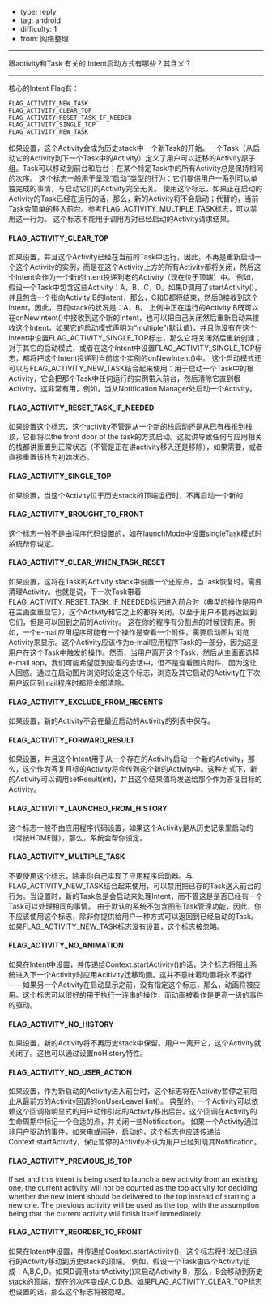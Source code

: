 - type: reply
- tag: android
- difficulty:  1
- from: 网络整理

--------

跟activity和Task 有关的 Intent启动方式有哪些？其含义？

---------

核心的Intent Flag有：
```  
FLAG_ACTIVITY_NEW_TASK
FLAG_ACTIVITY_CLEAR_TOP
FLAG_ACTIVITY_RESET_TASK_IF_NEEDED
FLAG_ACTIVITY_SINGLE_TOP
FLAG_ACTIVITY_NEW_TASK
```
如果设置，这个Activity会成为历史stack中一个新Task的开始。一个Task（从启动它的Activity到下一个Task中的Activity）定义了用户可以迁移的Activity原子组。Task可以移动到前台和后台；在某个特定Task中的所有Activity总是保持相同的次序。
这个标志一般用于呈现“启动”类型的行为：它们提供用户一系列可以单独完成的事情，与启动它们的Activity完全无关。
使用这个标志，如果正在启动的Activity的Task已经在运行的话，那么，新的Activity将不会启动；代替的，当前Task会简单的移入前台。参考FLAG_ACTIVITY_MULTIPLE_TASK标志，可以禁用这一行为。
这个标志不能用于调用方对已经启动的Activity请求结果。
#### FLAG_ACTIVITY_CLEAR_TOP
如果设置，并且这个Activity已经在当前的Task中运行，因此，不再是重新启动一个这个Activity的实例，而是在这个Activity上方的所有Activity都将关闭，然后这个Intent会作为一个新的Intent投递到老的Activity（现在位于顶端）中。
例如，假设一个Task中包含这些Activity：A，B，C，D。如果D调用了startActivity()，并且包含一个指向Activity B的Intent，那么，C和D都将结束，然后B接收到这个Intent，因此，目前stack的状况是：A，B。
上例中正在运行的Activity B既可以在onNewIntent()中接收到这个新的Intent，也可以把自己关闭然后重新启动来接收这个Intent。如果它的启动模式声明为“multiple”(默认值)，并且你没有在这个Intent中设置FLAG_ACTIVITY_SINGLE_TOP标志，那么它将关闭然后重新创建；对于其它的启动模式，或者在这个Intent中设置FLAG_ACTIVITY_SINGLE_TOP标志，都将把这个Intent投递到当前这个实例的onNewIntent()中。
这个启动模式还可以与FLAG_ACTIVITY_NEW_TASK结合起来使用：用于启动一个Task中的根Activity，它会把那个Task中任何运行的实例带入前台，然后清除它直到根Activity。这非常有用，例如，当从Notification Manager处启动一个Activity。
#### FLAG_ACTIVITY_RESET_TASK_IF_NEEDED
如果设置这个标志，这个activity不管是从一个新的栈启动还是从已有栈推到栈顶，它都将以the front door of the task的方式启动。这就讲导致任何与应用相关的栈都讲重置到正常状态（不管是正在讲activity移入还是移除），如果需要，或者直接重置该栈为初始状态。
#### FLAG_ACTIVITY_SINGLE_TOP
如果设置，当这个Activity位于历史stack的顶端运行时，不再启动一个新的
#### FLAG_ACTIVITY_BROUGHT_TO_FRONT
这个标志一般不是由程序代码设置的，如在launchMode中设置singleTask模式时系统帮你设定。
#### FLAG_ACTIVITY_CLEAR_WHEN_TASK_RESET
如果设置，这将在Task的Activity stack中设置一个还原点，当Task恢复时，需要清理Activity。也就是说，下一次Task带着FLAG_ACTIVITY_RESET_TASK_IF_NEEDED标记进入前台时（典型的操作是用户在主画面重启它），这个Activity和它之上的都将关闭，以至于用户不能再返回到它们，但是可以回到之前的Activity。
这在你的程序有分割点的时候很有用。例如，一个e-mail应用程序可能有一个操作是查看一个附件，需要启动图片浏览Activity来显示。这个Activity应该作为e-mail应用程序Task的一部分，因为这是用户在这个Task中触发的操作。然而，当用户离开这个Task，然后从主画面选择e-mail app，我们可能希望回到查看的会话中，但不是查看图片附件，因为这让人困惑。通过在启动图片浏览时设定这个标志，浏览及其它启动的Activity在下次用户返回到mail程序时都将全部清除。
#### FLAG_ACTIVITY_EXCLUDE_FROM_RECENTS
如果设置，新的Activity不会在最近启动的Activity的列表中保存。
#### FLAG_ACTIVITY_FORWARD_RESULT
如果设置，并且这个Intent用于从一个存在的Activity启动一个新的Activity，那么，这个作为答复目标的Activity将会传到这个新的Activity中。这种方式下，新的Activity可以调用setResult(int)，并且这个结果值将发送给那个作为答复目标的 Activity。
#### FLAG_ACTIVITY_LAUNCHED_FROM_HISTORY
这个标志一般不由应用程序代码设置，如果这个Activity是从历史记录里启动的（常按HOME键），那么，系统会帮你设定。
#### FLAG_ACTIVITY_MULTIPLE_TASK
不要使用这个标志，除非你自己实现了应用程序启动器。与FLAG_ACTIVITY_NEW_TASK结合起来使用，可以禁用把已存的Task送入前台的行为。当设置时，新的Task总是会启动来处理Intent，而不管这是是否已经有一个Task可以处理相同的事情。
由于默认的系统不包含图形Task管理功能，因此，你不应该使用这个标志，除非你提供给用户一种方式可以返回到已经启动的Task。
如果FLAG_ACTIVITY_NEW_TASK标志没有设置，这个标志被忽略。
#### FLAG_ACTIVITY_NO_ANIMATION
如果在Intent中设置，并传递给Context.startActivity()的话，这个标志将阻止系统进入下一个Activity时应用Acitivity迁移动画。这并不意味着动画将永不运行——如果另一个Activity在启动显示之前，没有指定这个标志，那么，动画将被应用。这个标志可以很好的用于执行一连串的操作，而动画被看作是更高一级的事件的驱动。
#### FLAG_ACTIVITY_NO_HISTORY
如果设置，新的Activity将不再历史stack中保留。用户一离开它，这个Activity就关闭了。这也可以通过设置noHistory特性。
#### FLAG_ACTIVITY_NO_USER_ACTION
如果设置，作为新启动的Activity进入前台时，这个标志将在Activity暂停之前阻止从最前方的Activity回调的onUserLeaveHint()。
典型的，一个Activity可以依赖这个回调指明显式的用户动作引起的Activity移出后台。这个回调在Activity的生命周期中标记一个合适的点，并关闭一些Notification。
如果一个Activity通过非用户驱动的事件，如来电或闹钟，启动的，这个标志也应该传递给Context.startActivity，保证暂停的Activity不认为用户已经知晓其Notification。
#### FLAG_ACTIVITY_PREVIOUS_IS_TOP
If set and this intent is being used to launch a new activity from an existing one, the current activity will not be counted as the top activity for deciding whether the new intent should be delivered to the top instead of starting a new one. The previous activity will be used as the top, with the assumption being that the current activity will finish itself immediately.
#### FLAG_ACTIVITY_REORDER_TO_FRONT
如果在Intent中设置，并传递给Context.startActivity()，这个标志将引发已经运行的Activity移动到历史stack的顶端。
例如，假设一个Task由四个Activity组成：A,B,C,D。如果D调用startActivity()来启动Activity B，那么，B会移动到历史stack的顶端，现在的次序变成A,C,D,B。如果FLAG_ACTIVITY_CLEAR_TOP标志也设置的话，那么这个标志将被忽略。

